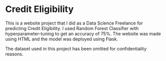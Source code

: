# Credit Eligibility
This is a website project that I did as a Data Science Freelance for predicting Credit Eligibility. I used Random Forest Classifier with hyperparameter-tuning to get an accuracy of 75%. The website was made using HTML and the model was deployed using Flask. 

The dataset used in this project has been omitted for confidentiality reasons.
